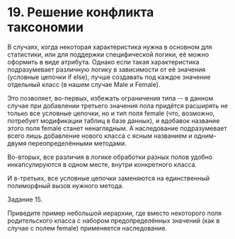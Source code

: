 # 19. Решение конфликта таксономии

В случаях, когда некоторая характеристика нужна в основном для статистики, или для поддержки специфической логики, её можно оформить в виде атрибута. Однако если такая характеристика подразумевает различную логику в зависимости от её значения (условные цепочки if else), лучше создавать под каждое значение отдельный класс (в нашем случае Male и Female).

Это позволяет, во-первых, избежать ограничения типа -- в данном случае при добавлении третьего значения пола придётся расширять не только все условные цепочки, но и тип поля female (что, возможно, потребует модификации таблиц в базе данных), и вдобавок название этого поля female станет ненаглядным. А наследование подразумевает всего лишь добавление нового класса с ясным названием и одним-двумя переопределёнными методами.

Во-вторых, все различия в логике обработки разных полов удобно инкапсулируются в одном месте, внутри конкретного класса.

И в-третьих, все условные цепочки заменяются на единственный полиморфный вызов нужного метода.

Задание 15.

Приведите пример небольшой иерархии, где вместо некоторого поля родительского класса с набором предопределённых значений (как в случае с полем female) применяется наследование.
